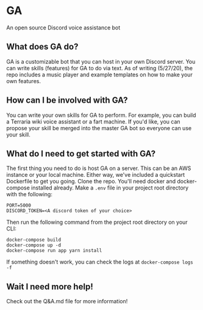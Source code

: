 # GA
An open source Discord voice assistance bot

## What does GA do?
GA is a customizable bot that you can host in your own Discord server. You can write skills (features) for GA to do via text. As of writing (5/27/20), the repo includes a music player and example templates on how to make your own features. 

## How can I be involved with GA?
You can write your own skills for GA to perform. For example, you can build a Terraria wiki voice assistant or a fart machine. If you'd like, you can propose your skill be merged into the master GA bot so everyone can use your skill. 

## What do I need to get started with GA?
The first thing you need to do is host GA on a server. This can be an AWS instance or your local machine. Either way, we've included a quickstart Dockerfile to get you going. Clone the repo. You'll need docker and docker-compose installed already. 
Make a `.env` file in your project root directory with the following:
```
PORT=5000
DISCORD_TOKEN=<A discord token of your choice>
```
Then run the following command from the project root directory on your CLI:
```
docker-compose build
docker-compose up -d
docker-compose run app yarn install
```

If something doesn't work, you can check the logs at `docker-compose logs -f`

## Wait I need more help! 
Check out the Q&A.md file for more information!
